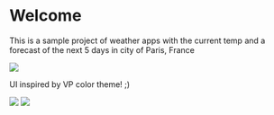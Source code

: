 # Welcome
This is a sample project of weather apps with the current temp and a forecast of the next 5 days in city of Paris, France

![](http://www.lespetitsbilingues.com/wp-content/uploads/2015/03/logo_Vente-Privee_H_RVB-1024x186.png)

UI inspired by VP color theme! ;)

 
![](https://scontent-cdg2-1.xx.fbcdn.net/v/t34.0-12/15722805_303088593419310_310521637_n.png?oh=10d022ebbcc40ec99b8e110b2797689e&oe=585F7C4D)
![](https://scontent-cdg2-1.xx.fbcdn.net/v/t34.0-12/15666319_303088626752640_1502429357_n.png?oh=fbbf8544fb9e3eba03b3ac7159c09b79&oe=585E66DC)
